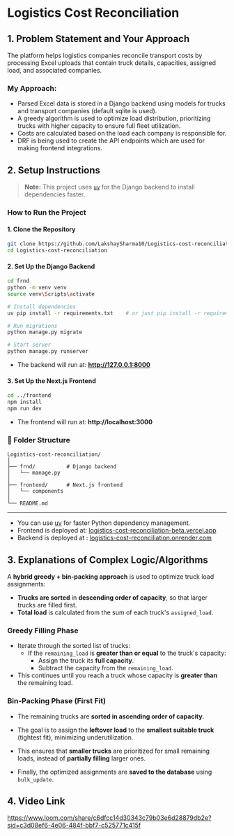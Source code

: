 # Logistics Cost Reconciliation

## 1. Problem Statement and Your Approach

The platform helps logistics companies reconcile transport costs by processing Excel uploads that contain truck details, capacities, assigned load, and associated companies.

### My Approach:
- Parsed Excel data is stored in a Django backend using models for trucks and transport companies (default sqlite is used).
- A greedy algorithm is used to optimize load distribution, prioritizing trucks with higher capacity to ensure full fleet utilization.
- Costs are calculated based on the load each company is responsible for.
- DRF is being used to create the API endpoints which are used for making frontend integrations.


## 2. Setup Instructions

> **Note:** This project uses [`uv`](https://github.com/astral-sh/uv) for the Django backend to install dependencies faster.
### How to Run the Project

#### 1. Clone the Repository

```bash
git clone https://github.com/LakshaySharma10/Logistics-cost-reconciliation.git
cd Logistics-cost-reconciliation
```
#### 2. Set Up the Django Backend

```bash
cd frnd
python -m venv venv               
source venv\Scripts\activate  

# Install dependencies
uv pip install -r requirements.txt    # or just pip install -r requirements.txt

# Run migrations
python manage.py migrate

# Start server
python manage.py runserver
```
- The backend will run at: **http://127.0.0.1:8000**

#### 3. Set Up the Next.js Frontend
```bash
cd ../frontend
npm install                   
npm run dev                    
```

- The frontend will run at: **http://localhost:3000**

### 📁 Folder Structure

```
Logistics-cost-reconciliation/
│
├── frnd/          # Django backend
│   └── manage.py
│
├── frontend/      # Next.js frontend
│   └── components
│
└── README.md
```
---
- You can use [uv](https://github.com/astral-sh/uv) for faster Python dependency management.
- Frontend is deployed at: [logistics-cost-reconciliation-beta.vercel.app](https://logistics-cost-reconciliation-beta.vercel.app)
- Backend is deployed at : [logistics-cost-reconciliation.onrender.com](https://logistics-cost-reconciliation.onrender.com)

## 3. Explanations of Complex Logic/Algorithms

A **hybrid greedy + bin-packing approach** is used to optimize truck load assignments:

- **Trucks are sorted** in **descending order of capacity**, so that larger trucks are filled first.
- **Total load** is calculated from the sum of each truck's `assigned_load`.
### Greedy Filling Phase
- Iterate through the sorted list of trucks:
  - If the `remaining_load` is **greater than or equal** to the truck's capacity:
    - Assign the truck its **full capacity**.
    - Subtract the capacity from the `remaining_load`.
- This continues until you reach a truck whose capacity is **greater than** the remaining load.

### Bin-Packing Phase (First Fit)
- The remaining trucks are **sorted in ascending order of capacity**.
- The goal is to assign the **leftover load** to the **smallest suitable truck** (tightest fit), minimizing underutilization.
- This ensures that **smaller trucks** are prioritized for small remaining loads, instead of **partially filling** larger ones.

- Finally, the optimized assignments are **saved to the database** using `bulk_update`.


## 4. Video Link
https://www.loom.com/share/c6dfcc14d30343c79b03e6d28879db2e?sid=c3d08ef6-4e06-484f-bbf7-c525771c415f
